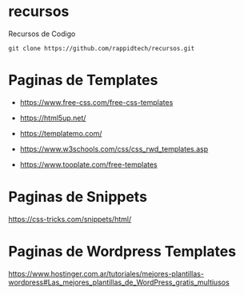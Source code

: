 # recursos
Recursos de Codigo

``` 
git clone https://github.com/rappidtech/recursos.git
```

# Paginas de Templates
* https://www.free-css.com/free-css-templates

* https://html5up.net/

* https://templatemo.com/

* https://www.w3schools.com/css/css_rwd_templates.asp

* https://www.tooplate.com/free-templates


# Paginas de Snippets
https://css-tricks.com/snippets/html/

# Paginas de Wordpress Templates
https://www.hostinger.com.ar/tutoriales/mejores-plantillas-wordpress#Las_mejores_plantillas_de_WordPress_gratis_multiusos

